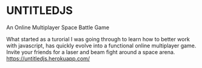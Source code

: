 # UNTITLEDJS
 An Online Multiplayer Space Battle Game
 
 What started as a turorial I was going through to learn how to better work with javascript, has quickly evolve into a functional online multiplayer game. Invite your friends for a laser and beam fight around a space arena.
 https://untitledjs.herokuapp.com/
